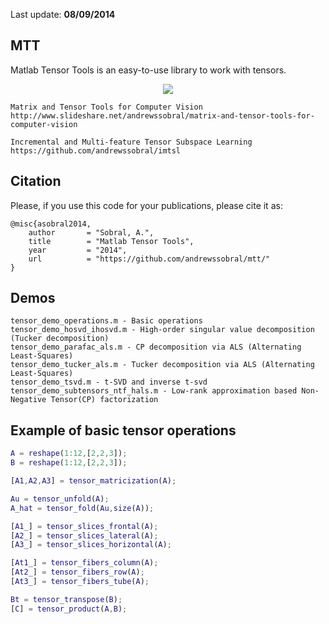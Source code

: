 Last update: **08/09/2014**

MTT
---
Matlab Tensor Tools is an easy-to-use library to work with tensors.

<p align="center"><img src="https://sites.google.com/site/andrewssobral/tensor_slices_full.png" /></p>

```
Matrix and Tensor Tools for Computer Vision 
http://www.slideshare.net/andrewssobral/matrix-and-tensor-tools-for-computer-vision

Incremental and Multi-feature Tensor Subspace Learning
https://github.com/andrewssobral/imtsl
```

Citation
---------
Please, if you use this code for your publications, please cite it as:
```
@misc{asobral2014,
    author       = "Sobral, A.",
    title        = "Matlab Tensor Tools",
    year         = "2014",
    url          = "https://github.com/andrewssobral/mtt/"
}
```

Demos
-----
```
tensor_demo_operations.m - Basic operations
tensor_demo_hosvd_ihosvd.m - High-order singular value decomposition (Tucker decomposition)
tensor_demo_parafac_als.m - CP decomposition via ALS (Alternating Least-Squares)
tensor_demo_tucker_als.m - Tucker decomposition via ALS (Alternating Least-Squares)
tensor_demo_tsvd.m - t-SVD and inverse t-svd
tensor_demo_subtensors_ntf_hals.m - Low-rank approximation based Non-Negative Tensor(CP) factorization
```

Example of basic tensor operations
----------------------------------
```Matlab
A = reshape(1:12,[2,2,3]);
B = reshape(1:12,[2,2,3]);

[A1,A2,A3] = tensor_matricization(A);

Au = tensor_unfold(A);
A_hat = tensor_fold(Au,size(A));

[A1_] = tensor_slices_frontal(A);
[A2_] = tensor_slices_lateral(A);
[A3_] = tensor_slices_horizontal(A);

[At1_] = tensor_fibers_column(A);
[At2_] = tensor_fibers_row(A);
[At3_] = tensor_fibers_tube(A);

Bt = tensor_transpose(B);
[C] = tensor_product(A,B);
```
